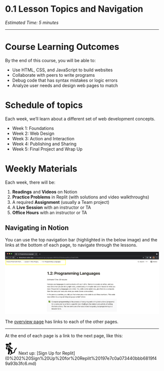 # 0.1 Lesson Topics and Navigation

*Estimated Time: 5 minutes*

---

# Course Learning Outcomes

By the end of this course, you will be able to:

- Use HTML, CSS, and JavaScript to build websites
- Collaborate with peers to write programs
- Debug code that has syntax mistakes or logic errors
- Analyze user needs and design web pages to match

# Schedule of topics

Each week, we’ll learn about a different set of web development concepts.

- Week 1: Foundations
- Week 2: Web Design
- Week 3: Action and Interaction
- Week 4: Publishing and Sharing
- Week 5: Final Project and Wrap Up

# Weekly Materials

Each week, there will be:

1. **Readings** and **Videos** on Notion
2. **Practice Problems** in Replit (with solutions and video walkthroughs)
3. A required **Assignment** (usually a Team project)
4. A **Live Session** with an instructor or TA
5. **Office Hours** with an instructor or TA

## Navigating in Notion

You can use the top navigation bar (highlighted in the below image) and the links at the bottom of each page, to navigate through the lessons.

![0%201%20Lesson%20Topics%20and%20Navigation%20075e0d20cda0448fa3f7df9b32aadaea/Screen_Shot_2021-07-30_at_1.50.42_PM.png](0%201%20Lesson%20Topics%20and%20Navigation%20075e0d20cda0448fa3f7df9b32aadaea/Screen_Shot_2021-07-30_at_1.50.42_PM.png)

The [overview page](../Lesson%200%20Learning%20With%20Kibo%206427d2f5f1ae4576a3b083dd8476d915.md) has links to each of the other pages.

---

At the end of each page is a link to the next page, like this:

<aside>
<img src="man-in-hike.png" alt="man-in-hike.png" width="40px" /> Next up: [Sign Up for Replit](0%202%20Sign%20Up%20for%20Replit%20197e7c0a073440bbb6819f49a93b3fc6.md)

</aside>